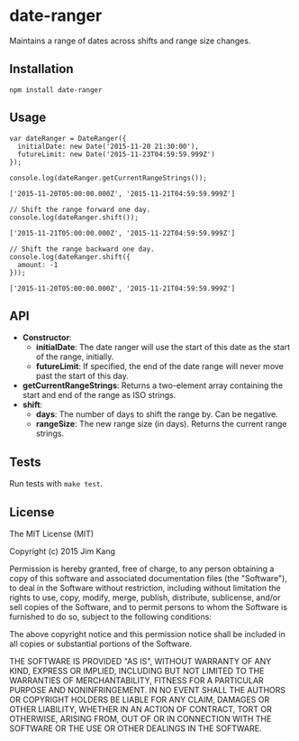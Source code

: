 date-ranger
==================

Maintains a range of dates across shifts and range size changes. 

Installation
------------

    npm install date-ranger

Usage
-----

    var dateRanger = DateRanger({
      initialDate: new Date('2015-11-20 21:30:00'),
      futureLimit: new Date('2015-11-23T04:59:59.999Z')
    });

    console.log(dateRanger.getCurrentRangeStrings());

`['2015-11-20T05:00:00.000Z', '2015-11-21T04:59:59.999Z']`

    // Shift the range forward one day.
    console.log(dateRanger.shift());

`['2015-11-21T05:00:00.000Z', '2015-11-22T04:59:59.999Z']`

    // Shift the range backward one day.
    console.log(dateRanger.shift({
      amount: -1
    }));

`['2015-11-20T05:00:00.000Z', '2015-11-21T04:59:59.999Z']`

API
---

- **Constructor**:
  - **initialDate**: The date ranger will use the start of this date as the start of the range, initially.
  - **futureLimit**: If specified, the end of the date range will never move past the start of this day.
- **getCurrentRangeStrings**: Returns a two-element array containing the start and end of the range as ISO strings.
- **shift**:
  - **days**: The number of days to shift the range by. Can be negative.
  - **rangeSize**: The new range size (in days).
  Returns the current range strings.

Tests
-----

Run tests with `make test`.

License
-------

The MIT License (MIT)

Copyright (c) 2015 Jim Kang

Permission is hereby granted, free of charge, to any person obtaining a copy
of this software and associated documentation files (the "Software"), to deal
in the Software without restriction, including without limitation the rights
to use, copy, modify, merge, publish, distribute, sublicense, and/or sell
copies of the Software, and to permit persons to whom the Software is
furnished to do so, subject to the following conditions:

The above copyright notice and this permission notice shall be included in
all copies or substantial portions of the Software.

THE SOFTWARE IS PROVIDED "AS IS", WITHOUT WARRANTY OF ANY KIND, EXPRESS OR
IMPLIED, INCLUDING BUT NOT LIMITED TO THE WARRANTIES OF MERCHANTABILITY,
FITNESS FOR A PARTICULAR PURPOSE AND NONINFRINGEMENT. IN NO EVENT SHALL THE
AUTHORS OR COPYRIGHT HOLDERS BE LIABLE FOR ANY CLAIM, DAMAGES OR OTHER
LIABILITY, WHETHER IN AN ACTION OF CONTRACT, TORT OR OTHERWISE, ARISING FROM,
OUT OF OR IN CONNECTION WITH THE SOFTWARE OR THE USE OR OTHER DEALINGS IN
THE SOFTWARE.
